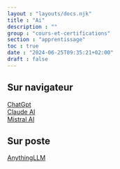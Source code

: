 ```yaml
---
layout : "layouts/docs.njk"
title : "Ai"
description : ""
group : "cours-et-certifications"
section : "apprentissage"
toc : true
date : "2024-06-25T09:35:21+02:00"
draft : false
---
```

## Sur navigateur
[ChatGpt](https://chatgpt.com/)  
[Claude AI](https://claude.ai/)  
[Mistral AI](https://mistral.ai/)   

## Sur poste
[AnythingLLM](https://useanything.com/) 
